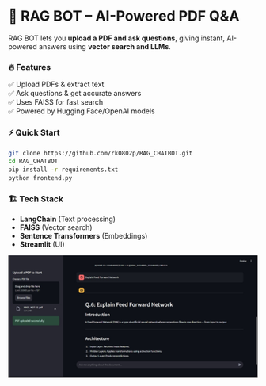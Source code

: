 # 🚀 RAG BOT – AI-Powered PDF Q&A  

RAG BOT lets you **upload a PDF and ask questions**, giving instant, AI-powered answers using **vector search and LLMs**.  

### 🔥 Features  
✅ Upload PDFs & extract text  
✅ Ask questions & get accurate answers  
✅ Uses FAISS for fast search  
✅ Powered by Hugging Face/OpenAI models  

### ⚡ Quick Start  
```bash
git clone https://github.com/rk0802p/RAG_CHATBOT.git
cd RAG_CHATBOT  
pip install -r requirements.txt  
python frontend.py  
```

### 🏗️ Tech Stack  
- **LangChain** (Text processing)  
- **FAISS** (Vector search)  
- **Sentence Transformers** (Embeddings)  
- **Streamlit** (UI)  

![alt text](<WhatsApp Image 2025-03-08 at 15.42.28_af472827.jpg>)
